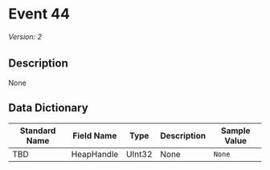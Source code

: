 # Event 44
###### Version: 2

## Description
None

## Data Dictionary
|Standard Name|Field Name|Type|Description|Sample Value|
|---|---|---|---|---|
|TBD|HeapHandle|UInt32|None|`None`|
